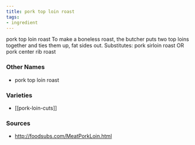 ```yaml
---
title: pork top loin roast
tags:
- ingredient
---
```

pork top loin roast To make a boneless roast, the butcher puts two top loins together and ties them up, fat sides out. Substitutes: pork sirloin roast OR pork center rib roast

### Other Names

* pork top loin roast

### Varieties

* [[pork-loin-cuts]]

### Sources
* http://foodsubs.com/MeatPorkLoin.html
